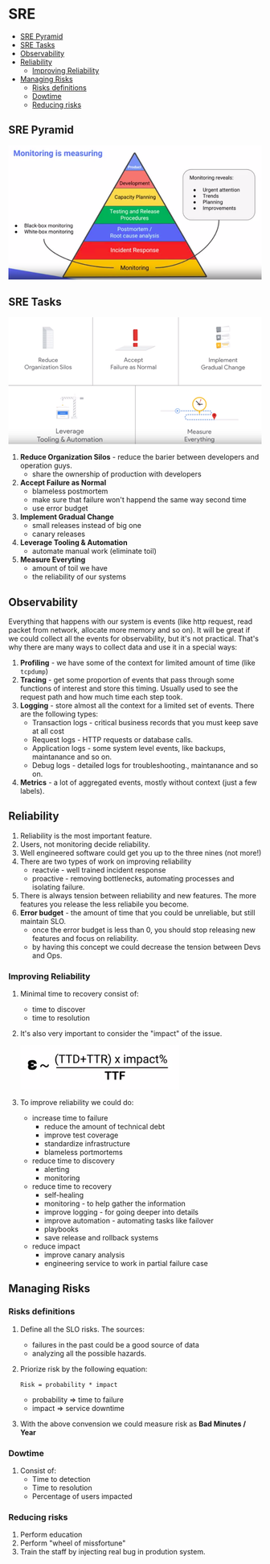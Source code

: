 # SRE

* [SRE Pyramid](#sre-pyramid)
* [SRE Tasks](#sre-tasks)
* [Observability](#observability)
* [Reliability](#reliability)
    + [Improving Reliability](#improving-reliability)
* [Managing Risks](#managing-risks)
    + [Risks definitions](#risks-definitions)
    + [Dowtime](#dowtime)
    + [Reducing risks](#reducing-risks)

## SRE Pyramid
![SRE Pyramid](./img/sre-pyramid.png)

## SRE Tasks
![SRE Tasks](./img/sre-tasks.png)

1. **Reduce Organization Silos** - reduce the barier between developers and operation guys.
    * share the ownership of production with developers
1. **Accept Failure as Normal**
    * blameless postmortem
    * make sure that failure won't happend the same way second time
    * use error budget
1. **Implement Gradual Change**
    * small releases instead of big one
    * canary releases
1. **Leverage Tooling & Automation**
    * automate manual work (eliminate toil)
1. **Measure Everyting**
    * amount of toil we have
    * the reliability of our systems

## Observability
Everything that happens with our system is events (like http request, read packet from network, allocate more memory and so on). It will be great if we could collect all the events for observability, but it's not practical. That's why there are many ways to collect data and use it in a special ways:

1. **Profiling** - we have some of the context for limited amount of time (like `tcpdump`)
1. **Tracing**  - get some proportion of events that pass through some functions of interest and store this timing. Usually used to see the request path and how much time each step took.
1. **Logging** - store almost all the context for a limited set of events. There are the following types:
    * Transaction logs - critical business records that you must keep save at all cost
    * Request logs - HTTP requests or database calls.
    * Application logs - some system level events, like backups, maintanance and so on.
    * Debug logs - detailed logs for troubleshooting., maintanance and so on.
1. **Metrics** - a lot of aggregated events, mostly without context (just a few labels).

## Reliability
1. Reliability is the most important feature.
1. Users, not monitoring decide reliability.
1. Well engineered software could get you up to the three nines (not more!)
1. There are two types of work on improving reliability
    * reactvie - well trained incident response
    * proactive - removing bottlenecks, automating processes and isolating failure.
1. There is always tension between reliability and new features. The more features you release the less reliabile you become.
1. **Error budget** - the amount of time that you could be unreliable, but still maintain SLO.
    * once the error budget is less than 0, you should stop releasing new features and focus on reliability.
    * by having this concept we could decrease the tension between Devs and Ops.

### Improving Reliability
1. Minimal time to recovery consist of:
    * time to discover
    * time to resolution
1. It's also very important to consider the "impact" of the issue.

    ![Failure Impact](./img/failure-impact.png)

1. To improve reliability we could do:
    * increase time to failure
        * reduce the amount of technical debt
        * improve test coverage
        * standardize infrastructure
        * blameless portmortems
    * reduce time to discovery
        * alerting
        * monitoring
    * reduce time to recovery
        * self-healing
        * monitoring - to help gather the information
        * improve logging - for going deeper into details
        * improve automation - automating tasks like failover
        * playbooks
        * save release and rollback systems
    * reduce impact
        * improve canary analysis
        * engineering service to work in partial failure case


## Managing Risks

### Risks definitions
1. Define all the SLO risks. The sources:
    * failures in the past could be a good source of data
    * analyzing all the possible hazards.
1. Priorize risk by the following equation:
    ```
    Risk = probability * impact
    ```

    * probability => time to failure
    * impact => service downtime
1. With the above convension we could measure risk as **Bad Minutes / Year**

### Dowtime
1. Consist of:
    * Time to detection
    * Time to resolution
    * Percentage of users impacted

### Reducing risks
1. Perform education
1. Perform "wheel of missfortune"
1. Train the staff by injecting real bug in prodution system.
